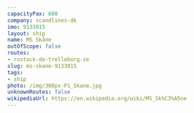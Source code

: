 ```yaml
---
capacityPax: 600
company: scandlines-dk
imo: 9133915
layout: ship
name: MS Skåne
outOfScope: false
routes:
- rostock-de-trelleborg-se
slug: ms-skane-9133915
tags:
- ship
photo: /img/300px-FS_Skane.jpg
unknownRoutes: false
wikipediaUrl: https://en.wikipedia.org/wiki/MS_Sk%C3%A5ne
---
```

